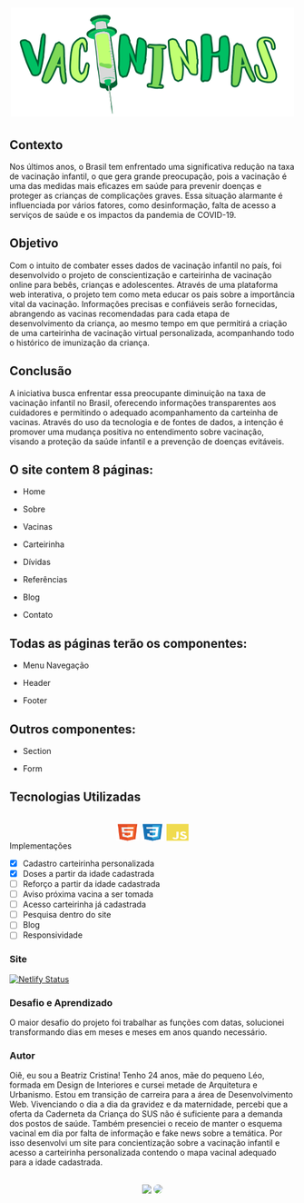 <h1 align="center">
<img  src="./img/logocompleto.png" alt="Logo Projeto Vacininhas">
</h1>

<!-- <h4 align="center"> 
	🚧 EM CONSTRUÇÃO... 🚧
</h4> -->

## Contexto

Nos últimos anos, o Brasil tem enfrentado uma significativa redução na taxa de vacinação infantil, o que gera grande preocupação, pois a vacinação é uma das medidas mais eficazes em saúde para prevenir doenças e proteger as crianças de complicações graves. Essa situação alarmante é influenciada por vários fatores, como desinformação, falta de acesso a serviços de saúde e os impactos da pandemia de COVID-19.

## Objetivo

Com o intuito de combater esses dados de vacinação infantil no país, foi desenvolvido o projeto de conscientização e carteirinha de vacinação online para bebês, crianças e adolescentes. Através de uma plataforma web interativa, o projeto tem como meta educar os pais sobre a importância vital da vacinação. Informações precisas e confiáveis serão fornecidas, abrangendo as vacinas recomendadas para cada etapa de desenvolvimento da criança, ao mesmo tempo em que permitirá a criação de uma carteirinha de vacinação virtual personalizada, acompanhando todo o histórico de imunização da criança.

## Conclusão

A iniciativa busca enfrentar essa preocupante diminuição na taxa de vacinação infantil no Brasil, oferecendo informações transparentes aos cuidadores e permitindo o adequado acompanhamento da carteinha de vacinas. Através do uso da tecnologia e de fontes de dados, a intenção é promover uma mudança positiva no entendimento sobre vacinação, visando a proteção da saúde infantil e a prevenção de doenças evitáveis.

## O site contem 8 páginas:

* Home

* Sobre

* Vacinas

* Carteirinha

* Dívidas

* Referências

* Blog

* Contato

## Todas as páginas terão os componentes:

* Menu Navegação

* Header

* Footer

## Outros componentes:

* Section

* Form

## Tecnologias Utilizadas

<div align="center"style="display: inline_block"><br> 
<img align="center" alt="Rafa-HTML" height="30" width="40" src="https://raw.githubusercontent.com/devicons/devicon/master/icons/html5/html5-original.svg">
<img align="center" alt="Rafa-CSS" height="30" width="40" src="https://raw.githubusercontent.com/devicons/devicon/master/icons/css3/css3-original.svg">
<img align="center" alt="Rafa-Js" height="30" width="40" src="https://raw.githubusercontent.com/devicons/devicon/master/icons/javascript/javascript-plain.svg">
</div

### Implementações

- [x] Cadastro carteirinha personalizada
- [x] Doses a partir da idade cadastrada
- [ ] Reforço a partir da idade cadastrada
- [ ] Aviso próxima vacina a ser tomada
- [ ] Acesso carteirinha já cadastrada
- [ ] Pesquisa dentro do site
- [ ] Blog
- [ ] Responsividade

### Site 

[![Netlify Status](https://api.netlify.com/api/v1/badges/0c1cb05a-f7c9-400a-9b17-a1718e963045/deploy-status)](https://app.netlify.com/sites/vacininhas/deploys)

### Desafio e Aprendizado

O maior desafio do projeto foi trabalhar as funções com datas, solucionei transformando dias em meses e meses em anos quando necessário. 

### Autor

Oiê, eu sou a Beatriz Cristina! Tenho 24 anos, mãe do pequeno Léo, formada em Design de Interiores e cursei metade de Arquitetura e Urbanismo. Estou em transição de carreira para a área de Desenvolvimento Web. 
Vivenciando o dia a dia da gravidez e da maternidade, percebi que a oferta da Caderneta da Criança do SUS não é suficiente para a demanda dos postos de saúde. Também presenciei o receio de manter o esquema vacinal em dia por falta de informação e fake news sobre a temática. 
Por isso desenvolvi um site para concientização sobre a vacinação infantil e acesso a carteirinha personalizada contendo o mapa vacinal adequado para a idade cadastrada.

<div align="center"style="display: inline_block"><br> 
<a href = "mailto:beatrizcristina.dev@gmail.com"> <img src="https://img.shields.io/badge/-Gmail-%23333?style=for-the-badge&logo=gmail&logoColor=white" target="_blank"></a>
<a href="https://www.linkedin.com/in/beatriz-c-606838134/" target="_blank"><img src="https://img.shields.io/badge/-LinkedIn-%230077B5?style=for-the-badge&logo=linkedin&logoColor=white" style="border-radius: 30px" target="_blank"></a> 
</div>


